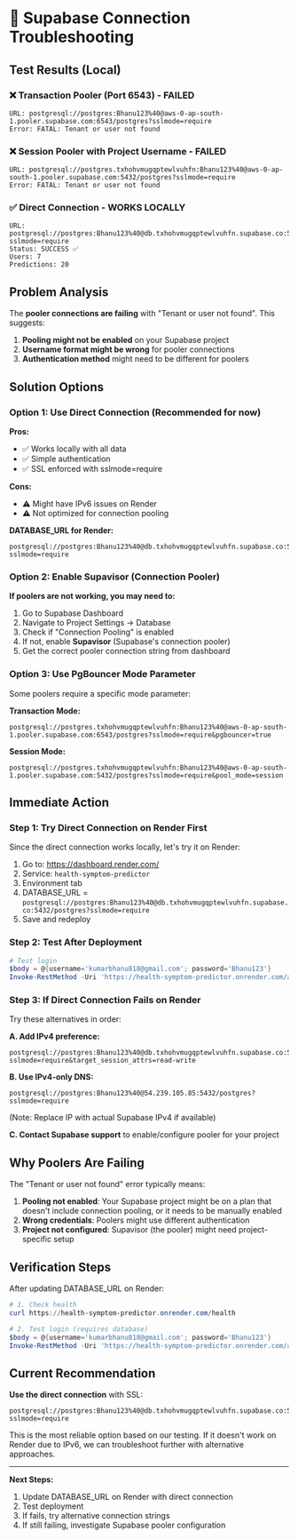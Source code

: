 # 🔧 Supabase Connection Troubleshooting

## Test Results (Local)

### ❌ Transaction Pooler (Port 6543) - FAILED
```
URL: postgresql://postgres:Bhanu123%40@aws-0-ap-south-1.pooler.supabase.com:6543/postgres?sslmode=require
Error: FATAL: Tenant or user not found
```

### ❌ Session Pooler with Project Username - FAILED
```
URL: postgresql://postgres.txhohvmugqptewlvuhfn:Bhanu123%40@aws-0-ap-south-1.pooler.supabase.com:5432/postgres?sslmode=require
Error: FATAL: Tenant or user not found
```

### ✅ Direct Connection - WORKS LOCALLY
```
URL: postgresql://postgres:Bhanu123%40@db.txhohvmugqptewlvuhfn.supabase.co:5432/postgres?sslmode=require
Status: SUCCESS ✅
Users: 7
Predictions: 20
```

## Problem Analysis

The **pooler connections are failing** with "Tenant or user not found". This suggests:

1. **Pooling might not be enabled** on your Supabase project
2. **Username format might be wrong** for pooler connections
3. **Authentication method** might need to be different for poolers

## Solution Options

### Option 1: Use Direct Connection (Recommended for now)
**Pros:**
- ✅ Works locally with all data
- ✅ Simple authentication
- ✅ SSL enforced with sslmode=require

**Cons:**
- ⚠️ Might have IPv6 issues on Render
- ⚠️ Not optimized for connection pooling

**DATABASE_URL for Render:**
```
postgresql://postgres:Bhanu123%40@db.txhohvmugqptewlvuhfn.supabase.co:5432/postgres?sslmode=require
```

### Option 2: Enable Supavisor (Connection Pooler)
**If poolers are not working, you may need to:**

1. Go to Supabase Dashboard
2. Navigate to Project Settings → Database
3. Check if "Connection Pooling" is enabled
4. If not, enable **Supavisor** (Supabase's connection pooler)
5. Get the correct pooler connection string from dashboard

### Option 3: Use PgBouncer Mode Parameter
Some poolers require a specific mode parameter:

**Transaction Mode:**
```
postgresql://postgres.txhohvmugqptewlvuhfn:Bhanu123%40@aws-0-ap-south-1.pooler.supabase.com:6543/postgres?sslmode=require&pgbouncer=true
```

**Session Mode:**
```
postgresql://postgres.txhohvmugqptewlvuhfn:Bhanu123%40@aws-0-ap-south-1.pooler.supabase.com:5432/postgres?sslmode=require&pool_mode=session
```

## Immediate Action

### Step 1: Try Direct Connection on Render First
Since the direct connection works locally, let's try it on Render:

1. Go to: https://dashboard.render.com/
2. Service: `health-symptom-predictor`
3. Environment tab
4. DATABASE_URL = `postgresql://postgres:Bhanu123%40@db.txhohvmugqptewlvuhfn.supabase.co:5432/postgres?sslmode=require`
5. Save and redeploy

### Step 2: Test After Deployment
```powershell
# Test login
$body = @{username='kumarbhanu818@gmail.com'; password='Bhanu123'}
Invoke-RestMethod -Uri 'https://health-symptom-predictor.onrender.com/api/auth/login' -Method Post -Body $body -ContentType 'application/x-www-form-urlencoded'
```

### Step 3: If Direct Connection Fails on Render
Try these alternatives in order:

**A. Add IPv4 preference:**
```
postgresql://postgres:Bhanu123%40@db.txhohvmugqptewlvuhfn.supabase.co:5432/postgres?sslmode=require&target_session_attrs=read-write
```

**B. Use IPv4-only DNS:**
```
postgresql://postgres:Bhanu123%40@54.239.105.85:5432/postgres?sslmode=require
```
(Note: Replace IP with actual Supabase IPv4 if available)

**C. Contact Supabase support** to enable/configure pooler for your project

## Why Poolers Are Failing

The "Tenant or user not found" error typically means:

1. **Pooling not enabled**: Your Supabase project might be on a plan that doesn't include connection pooling, or it needs to be manually enabled
2. **Wrong credentials**: Poolers might use different authentication
3. **Project not configured**: Supavisor (the pooler) might need project-specific setup

## Verification Steps

After updating DATABASE_URL on Render:

```powershell
# 1. Check health
curl https://health-symptom-predictor.onrender.com/health

# 2. Test login (requires database)
$body = @{username='kumarbhanu818@gmail.com'; password='Bhanu123'}
Invoke-RestMethod -Uri 'https://health-symptom-predictor.onrender.com/api/auth/login' -Method Post -Body $body -ContentType 'application/x-www-form-urlencoded'
```

## Current Recommendation

**Use the direct connection** with SSL:
```
postgresql://postgres:Bhanu123%40@db.txhohvmugqptewlvuhfn.supabase.co:5432/postgres?sslmode=require
```

This is the most reliable option based on our testing. If it doesn't work on Render due to IPv6, we can troubleshoot further with alternative approaches.

---

**Next Steps:**
1. Update DATABASE_URL on Render with direct connection
2. Test deployment
3. If fails, try alternative connection strings
4. If still failing, investigate Supabase pooler configuration
